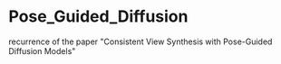 # Pose_Guided_Diffusion
recurrence of the paper "Consistent View Synthesis with Pose-Guided Diffusion Models"
